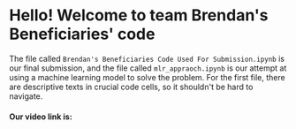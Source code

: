 # Hello! Welcome to team Brendan's Beneficiaries' code

The file called `Brendan's Beneficiaries Code Used For Submission.ipynb` is our final submission, and the file called `mlr_appraoch.ipynb` is our attempt at using a machine learning model to solve the problem. For the first file, there are descriptive texts in crucial code cells, so it shouldn't be hard to navigate. 

#### Our video link is:

